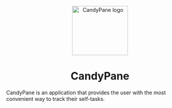 <p align="center">
  <img width="150" height="133" src="https://github.com/DangeL187/CandyPane/blob/main/design/logo.png" alt="CandyPane logo"></a>
</p>

<h1 align="center">CandyPane</h1>

CandyPane is an application that provides the user with the most convenient way to track their self-tasks.
